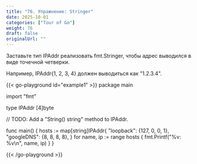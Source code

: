 ```yaml
---
title: "76. Упражнение: Stringer"
date: 2025-10-01
categories: ["Tour of Go"]
weight: 76
draft: false
originalUrl: ""
---
```


Заставьте тип IPAddr реализовать fmt.Stringer, чтобы адрес выводился в виде точечной четверки.

Например, IPAddr{1, 2, 3, 4} должен выводиться как "1.2.3.4".

{{< go-playground id="example1" >}}
package main

import "fmt"

type IPAddr [4]byte

// TODO: Add a "String() string" method to IPAddr.

func main() {
    hosts := map[string]IPAddr{
        "loopback":  {127, 0, 0, 1},
        "googleDNS": {8, 8, 8, 8},
    }
    for name, ip := range hosts {
        fmt.Printf("%v: %v\n", name, ip)
    }
}



{{< /go-playground >}} 